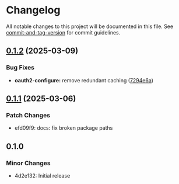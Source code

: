 # Changelog

All notable changes to this project will be documented in this file. See [commit-and-tag-version](https://github.com/absolute-version/commit-and-tag-version) for commit guidelines.

## [0.1.2](https://github.com/battis/oauth2-cli/compare/oauth2-configure/0.1.1...oauth2-configure/0.1.2) (2025-03-09)


### Bug Fixes

* **oauth2-configure:** remove redundant caching ([7294e6a](https://github.com/battis/oauth2-cli/commit/7294e6a7aec373f72abc7c9e7c2ce4c659e3cba5))

## [0.1.1](https://github.com/battis/oauth2-cli/compare/oauth2-configure/0.1.0...oauth2-configure/0.1.1) (2025-03-06)

### Patch Changes

- efd09f9: docs: fix broken package paths

## 0.1.0

### Minor Changes

- 4d2e132: Initial release
